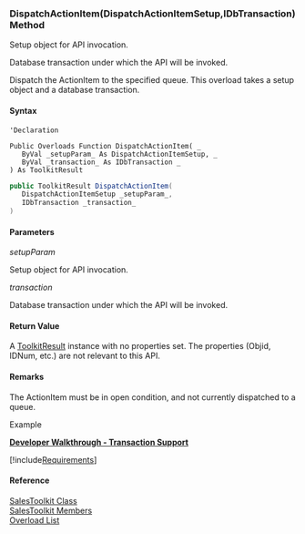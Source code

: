 ﻿### DispatchActionItem(DispatchActionItemSetup,IDbTransaction) Method

Setup object for API invocation.

Database transaction under which the API will be invoked.

Dispatch the ActionItem to the specified queue. This overload takes a setup object and a database transaction.

#### Syntax

```vbnet
'Declaration

Public Overloads Function DispatchActionItem( _
   ByVal _setupParam_ As DispatchActionItemSetup, _
   ByVal _transaction_ As IDbTransaction _
) As ToolkitResult
```

```csharp
public ToolkitResult DispatchActionItem( 
   DispatchActionItemSetup _setupParam_,
   IDbTransaction _transaction_
)
```

#### Parameters

_setupParam_

Setup object for API invocation.

_transaction_

Database transaction under which the API will be invoked.

#### Return Value

A [ToolkitResult](FChoice.Toolkits.Clarify~FChoice.Toolkits.Clarify.ToolkitResult.md) instance with no properties set. The properties (Objid, IDNum, etc.) are not relevant to this API.

#### Remarks

The ActionItem must be in open condition, and not currently dispatched to a queue.

Example

[**Developer Walkthrough - Transaction Support**](/articles/walkthroughs/transaction.md)

[!include[Requirements](../partials/requirements.md)]

#### Reference

[SalesToolkit Class](FChoice.Toolkits.Clarify~FChoice.Toolkits.Clarify.Sales.SalesToolkit.md)  
[SalesToolkit Members](FChoice.Toolkits.Clarify~FChoice.Toolkits.Clarify.Sales.SalesToolkit_members.md)  
[Overload List](FChoice.Toolkits.Clarify~FChoice.Toolkits.Clarify.Sales.SalesToolkit~DispatchActionItem.md)